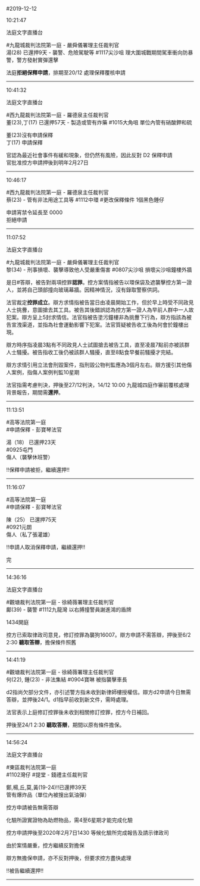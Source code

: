 #2019-12-12


10:21:47

法庭文字直播台

\#九龍城裁判法院第一庭 - 嚴舜儀署理主任裁判官  
湯(28) 已還押9天 - 襲警、危險駕駛等 \#1117尖沙咀 理大圍城戰期間駕車衝向防暴警，警方發射實彈還擊  
  
法庭**拒絕保釋申請**，排期至20/12 處理保釋覆核申請

---
      
10:41:32

法庭文字直播台

\#西九龍裁判法院第一庭 - 羅德泉主任裁判官  
董(23),丁(17) 已還押57天 - 製造或管有炸藥 \#1015大角咀 單位內管有硝酸鉀和硫  
  
董(23)沒有申請保釋  
丁(17) 申請保釋  
  
官認為最近社會事件有緩和現象，但仍然有風險，因此反對 D2 保釋申請  
官批准控方申請押後到明年2月27日

---
      
10:46:17



\#西九龍裁判法院第一庭 - 羅德泉主任裁判官  
蔡(23) - 管有非法用途工具等 \#1112中環 \#更改保釋條件 1個黑色錘仔  
  
申請宵禁令延長至 0000  
拒絕申請

---
      
11:07:52

法庭文字直播台

\#九龍城裁判法院第一庭 - 嚴舜儀署理主任裁判官  
黎(34) - 刑事損壞、襲擊導致他人受嚴重傷害 \#0807尖沙咀 損壞尖沙咀鐘樓外牆  
  
是日\#答辯，被告對兩項控罪**認罪**。控方案情指被告以環保袋及遮襲擊控方第一證人，並將自己頭部撞向玻璃幕牆。因精神情況，沒有錄取警察供詞。  
  
法官裁定**控罪成立**。辯方求情指被告當日由凌晨開始工作，但於早上時受不同政見人士挑釁，意圖搶去其工具。被告其後錯誤認為控方第一證人為早前人群中一人故犯案。辯方呈上5封求情信。法官指被告塗污鐘樓非為挑釁下行為，辯方指該為被告宣洩渠道，並指為社會運動影響下犯案。法官質疑被告收工後為何會於鐘樓出現。  
  
辯方時序指凌晨3點有不同政見人士試圖搶去被告工具，直至凌晨7點前亦被該群人士騷擾。被告指收工後仍被該群人騷擾，直至8點食早餐前騷擾才完結。  
  
辯方求情引用立法會刑毀案件，指刑毀公物判監應為3個月左右。辯方援引其他傷人案例，指傷人案例判監10星期  
  
法官指需考慮判決，押後至27/12判決，14/12 10:00 九龍城四庭作審前覆核處理背景報告，期間需**還押**。

---
      
11:13:51



\#高等法院第一庭  
\#申請保釋 - 彭寶琴法官  
  
湯（18） 已還押23天  
\#0925屯門  
傷人（襲擊休班警）  
  
‼️保釋申請被拒，繼續還押‼

---
      
11:16:07



\#高等法院第一庭  
\#申請保釋 - 彭寶琴法官  
  
陳（25） 已還押75天  
\#0921元朗  
傷人（私了張灌雄）  
  
‼️申請人取消保釋申請，繼續還押‼  
  
完

---
      
14:36:16

法庭文字直播台

\#觀塘裁判法院第一庭 - 徐綺薇署理主任裁判官  
鄺(39) - 襲警 \#1112九龍灣 以右膊撞警員謝進鴻的盾牌  
  
1434開庭  
  
控方已索取律政司意見，修訂控罪為襲狗16007。辯方申請不需答辯，押後至6/2 2:30 **聽取答辯**，擔保條件照舊

---
      
14:41:19



\#觀塘裁判法院第一庭 - 徐綺薇署理主任裁判官  
何(22), 鍾(23) - 非法集結 \#0904寶琳 被指襲擊車長  
  
d2指尚欠部分文件，亦引述警方指未收到新律師樓授權信。辯方d2申請今日無需答辯，並押後24/1。d1指早前收到新文件，需時處理。  
  
法官表示上庭修訂控罪後未收到相關修訂控罪，控方今日補回。  
  
押後至24/1 2:30 **聽取答辯**，期間以原有條件擔保。

---
      
14:56:24

法庭文字直播台

\#東區裁判法院第一庭  
\#1102灣仔 \#提堂 - 錢禮主任裁判官  
  
鄭,楊,丘,莫,黃(19-24)‼️已還押39天  
管有爆炸品（單位內被搜出氣油彈）  
  
控方申請被告無需答辯  
  
化驗所證實證物為助燃物品，需4至6星期才能完成化驗  
  
控方申請押後至2020年2月7日1430 等候化驗所完成報告及請示律政司  
  
由於案情嚴重，控方繼續反對擔保  
  
辯方無擔保申請，亦不反對押後，但要求控方盡快處理  
  
‼️被告繼續還押‼️

---
      